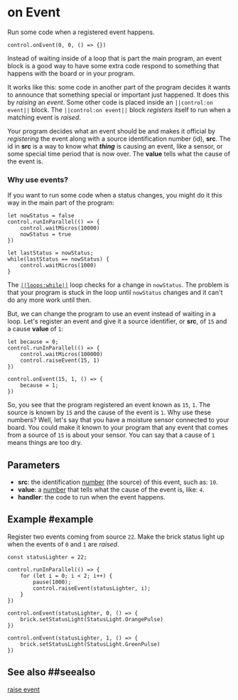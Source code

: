 # on Event

Run some code when a registered event happens.

```sig
control.onEvent(0, 0, () => {})
```
Instead of waiting inside of a loop that is part the main program, an event block is
a good way to have some extra code respond to something that happens with the board or
in your program.

It works like this: some code in another part of the program decides it wants to announce
that something special or important just happened. It does this by _raising_ an _event_.
Some other code is placed inside an ``||control:on event||`` block. The ``||control:on event||`` block _registers_
itself to run when a matching event is _raised_.

Your program decides what an event should be and makes it official by _registering_ the event along with
a source identification number (id), **src**. The id in **src** is a way to know what **_thing_** is causing an event,
like a sensor, or some special time period that is now over. The **value** tells what the cause of the
event is.

### Why use events?

If you want to run some code when a status changes, you might do it this way
in the main part of the program:

```blocks
let nowStatus = false
control.runInParallel(() => {
    control.waitMicros(10000)
    nowStatus = true
})

let lastStatus = nowStatus;
while(lastStatus == nowStatus) {
    control.waitMicros(1000)
}
```
The [``||loops:while||``](/blocks/loops/while) loop checks for a change in `nowStatus`. The problem is that your program is stuck
in the loop until `nowStatus` changes and it can't do any more work until then.

But, we can change the program to use an event instead of waiting in a loop. Let's register an event
and give it a source identifier, or **src**, of `15` and a cause **value** of `1`:

```blocks
let because = 0;
control.runInParallel(() => {
    control.waitMicros(100000)
    control.raiseEvent(15, 1)
})

control.onEvent(15, 1, () => {
    because = 1;
})
```

So, you see that the program registered an event known as `15`, `1`. The source is known by `15` and the
cause of the event is `1`. Why use these numbers? Well, let's say that you have a moisture sensor connected
to your board. You could make it known to your program that any event that comes from a source of `15` is about your sensor. You can say that a cause of `1` means things are too dry.

## Parameters

* **src**: the identification [number](/types/number) (the source) of this event, such as: `10`.
* **value**: a [number](/types/number) that tells what the cause of the event is, like: `4`.
* **handler**: the code to run when the event happens.

## Example #example

Register two events coming from source `22`. Make the brick status light up  when
the events of `0` and `1` are _raised_.

```blocks
const statusLighter = 22;

control.runInParallel(() => {
    for (let i = 0; i < 2; i++) {
        pause(1000);
        control.raiseEvent(statusLighter, i);
    }
})

control.onEvent(statusLighter, 0, () => {
    brick.setStatusLight(StatusLight.OrangePulse)
})

control.onEvent(statusLighter, 1, () => {
    brick.setStatusLight(StatusLight.GreenPulse)
})
```
## See also ##seealso

[raise event](/reference/control/raise-event)
